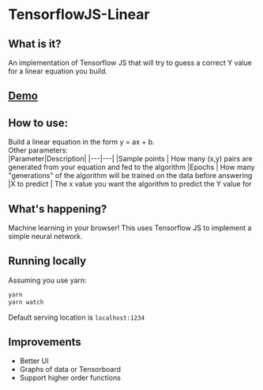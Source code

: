 # TensorflowJS-Linear

## What is it?

An implementation of Tensorflow JS that will try to guess a correct Y value for a linear equation you build.

## [Demo](http://skywox.me/TensorflowJS-Linear/)

## How to use:

Build a linear equation in the form y = ax + b.  
Other parameters:  
|Parameter|Description|
|---|---|
|Sample points | How many (x,y) pairs are generated from your equation and fed to the algorithm
|Epochs | How many "generations" of the algorithm will be trained on the data before answering
|X to predict | The x value you want the algorithm to predict the Y value for

## What's happening?

Machine learning in your browser! This uses Tensorflow JS to implement a simple neural network.

## Running locally

Assuming you use yarn:

```sh
yarn
yarn watch
```

Default serving location is `localhost:1234`

## Improvements

* Better UI
* Graphs of data or Tensorboard
* Support higher order functions

